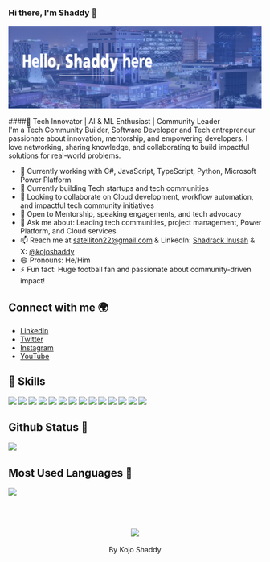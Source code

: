 ### Hi there, I'm Shaddy 👋

![](https://raw.githubusercontent.com/KojoShaddy/KojoShaddy/main/kojoshaddy1.png)

####🚀 Tech Innovator | AI & ML Enthusiast | Community Leader <br>
I'm a Tech Community Builder, Software Developer and Tech entrepreneur passionate about innovation, mentorship, and empowering developers. I love networking, sharing knowledge, and collaborating to build impactful solutions for real-world problems.

- 🔭 Currently working with C#, JavaScript, TypeScript, Python, Microsoft Power Platform
- 🌱 Currently building Tech startups and tech communities
- 👯 Looking to collaborate on Cloud development, workflow automation, and impactful tech community initiatives
- 🤝 Open to Mentorship, speaking engagements, and tech advocacy
- 💬 Ask me about: Leading tech communities, project management, Power Platform, and Cloud services
- 📫 Reach me at [satelliton22@gmail.com](mailto:satelliton22@gmail.com) & LinkedIn: [Shadrack Inusah](https://linkedin.com/in/shadrack-inusah) & X: [@kojoshaddy](https://x.com/kojoshaddy)
- 😄 Pronouns: He/Him
- ⚡ Fun fact: Huge football fan and passionate about community-driven impact!

## Connect with me 🌍
- [LinkedIn](https://www.linkedin.com/in/shadrack-inusah/)
- [Twitter](https://twitter.com/kojo_shaddy)
- [Instagram](https://www.instagram.com/kojo_shaddy/)
- [YouTube](https://www.youtube.com/@kojo_shaddy)

## 🚀 Skills
![](https://img.shields.io/badge/Python-3776AB?style=for-the-badge&logo=python&logoColor=white)
![](https://img.shields.io/badge/.NET-5C2D91?style=for-the-badge&logo=.net&logoColor=white)
![](https://img.shields.io/badge/C%23-239120?style=for-the-badge&logo=c-sharp&logoColor=white)
![](https://img.shields.io/badge/Microsoft_Azure-0089D6?style=for-the-badge&logo=microsoft-azure&logoColor=white)
![](https://img.shields.io/badge/TypeScript-007ACC?style=for-the-badge&logo=typescript&logoColor=white)
![](https://img.shields.io/badge/C%2B%2B-00599C?style=for-the-badge&logo=c%2B%2B&logoColor=white)
![](https://img.shields.io/badge/MySQL-00000F?style=for-the-badge&logo=mysql&logoColor=white)
![](https://img.shields.io/badge/Google_Cloud-4285F4?style=for-the-badge&logo=google-cloud&logoColor=white)
![](https://img.shields.io/badge/HTML5-E34F26?style=for-the-badge&logo=html5&logoColor=white)
![](https://img.shields.io/badge/JavaScript-F7DF1E?style=for-the-badge&logo=javascript&logoColor=black)
![](https://img.shields.io/badge/CSS3-1572B6?style=for-the-badge&logo=css3&logoColor=white)
![](https://img.shields.io/badge/React-20232A?style=for-the-badge&logo=react&logoColor=61DAFB)
![](https://img.shields.io/badge/Node.js-43853D?style=for-the-badge&logo=node.js&logoColor=white)
![](https://aleen42.github.io/badges/src/photoshop.svg)

## Github Status 🦸
![](https://github-readme-stats.vercel.app/api?username=KojoShaddy&show_icons=true&bg_color=45,fc00ff,00dbde&title_color=fff&text_color=fff)

## Most Used Languages 📝
![](https://github-readme-stats.vercel.app/api/top-langs/?username=KojoShaddy&theme=blue-green)

<br/><br/>
<p align='center'><img src='http://ForTheBadge.com/images/badges/built-with-love.svg'></p>
  <p align='center'>By Kojo Shaddy</p>

